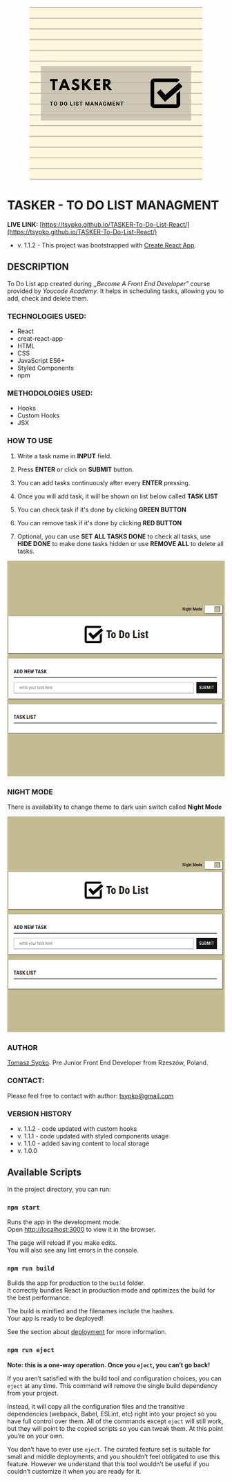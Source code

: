 
<p align="center"> <img src="https://raw.githubusercontent.com/TSypko/TASKER-To-Do-List-React/master/share-mini.png" />
</p>

# TASKER - TO DO LIST MANAGMENT
**LIVE LINK:** [https://tsypko.github.io/TASKER-To-Do-List-React/](https://tsypko.github.io/TASKER-To-Do-List-React/)

- v. 1.1.2 - This project was bootstrapped with [Create React App](https://github.com/facebook/create-react-app).

## DESCRIPTION
To Do List app created during ,*,Become A Front End Developer"* course provided by *Youcode Academy*.
It helps in scheduling tasks, allowing you to add, check and delete them.

### TECHNOLOGIES USED:

- React
- creat-react-app
- HTML
- CSS
- JavaScript ES6+
- Styled Components
- npm


### METHODOLOGIES USED:

- Hooks
- Custom Hooks
- JSX

### HOW TO USE

1. Write a task name in **INPUT** field.
2. Press **ENTER** or click on **SUBMIT** button.
3. You can add tasks continuously after every **ENTER** pressing.
4. Once you will add task, it will be shown on list below called **TASK LIST** 
5. You can check task if it's done by clicking **GREEN BUTTON**

6. You can  remove task if it's done by clicking **RED BUTTON**

7. Optional, you can use **SET ALL TASKS DONE** to check all tasks, use **HIDE DONE** to make done tasks hidden or use **REMOVE ALL** to delete all tasks.

![usage-gif](https://raw.githubusercontent.com/TSypko/TASKER-To-Do-List-React/master/toDoList__usage.gif)


### NIGHT MODE

There is availability to change theme to dark usin switch called **Night Mode**

![switch-usage-gif](https://raw.githubusercontent.com/TSypko/TASKER-To-Do-List-React/master/nightMode__usage.gif)

### AUTHOR
[Tomasz Sypko](https://tsypko.github.io/homepage/). Pre Junior Front End Developer from Rzeszów, Poland. 
### CONTACT:
Please feel free to contact with author: [tsypko@gmail.com](tsypko@gmail.com)

### VERSION HISTORY

- v. 1.1.2 - code updated with custom hooks
- v. 1.1.1 - code updated with styled components usage
- v. 1.1.0 - added saving content to local storage
- v. 1.0.0

## Available Scripts

In the project directory, you can run:

### `npm start`

Runs the app in the development mode.<br />
Open [http://localhost:3000](http://localhost:3000) to view it in the browser.

The page will reload if you make edits.<br />
You will also see any lint errors in the console.

### `npm run build`

Builds the app for production to the `build` folder.<br />
It correctly bundles React in production mode and optimizes the build for the best performance.

The build is minified and the filenames include the hashes.<br />
Your app is ready to be deployed!

See the section about [deployment](https://facebook.github.io/create-react-app/docs/deployment) for more information.

### `npm run eject`

**Note: this is a one-way operation. Once you `eject`, you can’t go back!**

If you aren’t satisfied with the build tool and configuration choices, you can `eject` at any time. This command will remove the single build dependency from your project.

Instead, it will copy all the configuration files and the transitive dependencies (webpack, Babel, ESLint, etc) right into your project so you have full control over them. All of the commands except `eject` will still work, but they will point to the copied scripts so you can tweak them. At this point you’re on your own.

You don’t have to ever use `eject`. The curated feature set is suitable for small and middle deployments, and you shouldn’t feel obligated to use this feature. However we understand that this tool wouldn’t be useful if you couldn’t customize it when you are ready for it.